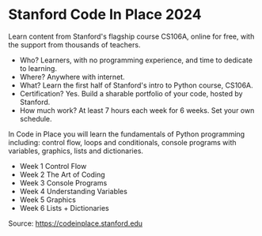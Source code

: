 # Stanford Code In Place 2024 


Learn content from Stanford's flagship course CS106A, online for free, with the support from thousands of teachers. 
* Who? Learners, with no programming experience, and time to dedicate to learning.
* Where? Anywhere with internet.
* What? Learn the first half of Stanford's intro to Python course, CS106A.
* Certification? Yes. Build a sharable portfolio of your code, hosted by Stanford.
* How much work? At least 7 hours each week for 6 weeks. Set your own schedule.

In Code in Place you will learn the fundamentals of Python programming including: control flow, loops and conditionals, console programs with variables, graphics, lists and dictionaries.

- Week 1	Control Flow 
- Week 2	The Art of Coding	
- Week 3	Console Programs
- Week 4	Understanding Variables	
- Week 5	Graphics	
- Week 6	Lists + Dictionaries	

Source: https://codeinplace.stanford.edu
